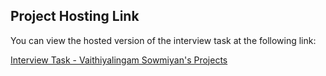 ## Project Hosting Link

You can view the hosted version of the interview task at the following link:

[Interview Task - Vaithiyalingam Sowmiyan's Projects](https://bitespeed-frontend-task-vaithiyalingam-sowmiyans-projects.vercel.app/)
